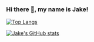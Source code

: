 ### Hi there 👋, my name is Jake!


[![Top Langs](https://github-readme-stats.vercel.app/api/top-langs/?username=dnovelli1&theme=merko)](https://github.com/anuraghazra/github-readme-stats)



[![Jake's GitHub stats](https://github-readme-stats.vercel.app/api?username=dnovelli1&theme=merko&layout=compact)](https://github.com/dnovelli1)
<!--
**dnovelli1/dnovelli1** is a ✨ _special_ ✨ repository because its `README.md` (this file) appears on your GitHub profile.

Here are some ideas to get you started:

- 🔭 I’m currently working on ...
- 🌱 I’m currently learning ...
- 👯 I’m looking to collaborate on ...
- 🤔 I’m looking for help with ...
- 💬 Ask me about ...
- 📫 How to reach me: ...
- 😄 Pronouns: ...
- ⚡ Fun fact: ...
-->
